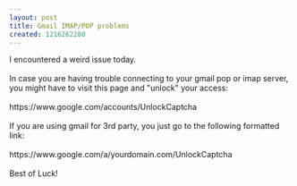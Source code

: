 ```yaml
---
layout: post
title: Gmail IMAP/POP problems
created: 1216262280
---
```

<p>I encountered a weird issue today.<br />
	<br />
	In case you are having trouble connecting to your gmail pop or imap server, you might have to visit this page and &quot;unlock&quot; your access:<br />
	<br />
	https://www.google.com/accounts/UnlockCaptcha<br />
	<br />
	If you are using gmail for 3rd party, you just go to the following formatted link:<br />
	<br />
	https://www.google.com/a/yourdomain.com/UnlockCaptcha<br />
	<br />
	Best of Luck!</p>
